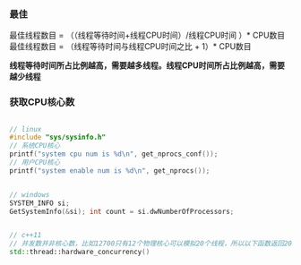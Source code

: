 ### 最佳

最佳线程数目 = （（线程等待时间+线程CPU时间）/线程CPU时间 ）* CPU数目
最佳线程数目 = （线程等待时间与线程CPU时间之比 + 1）* CPU数目


**线程等待时间所占比例越高，需要越多线程。线程CPU时间所占比例越高，需要越少线程**



### 获取CPU核心数

```cpp

// linux
#include "sys/sysinfo.h" 
// 系统CPU核心
printf("system cpu num is %d\n", get_nprocs_conf());
// 用户CPU核心
printf("system enable num is %d\n", get_nprocs());


// windows
SYSTEM_INFO si;
GetSystemInfo(&si); int count = si.dwNumberOfProcessors;


// c++11
// 并发数并非核心数，比如12700只有12个物理核心可以模拟20个线程，所以以下函数返回20
std::thread::hardware_concurrency()
```